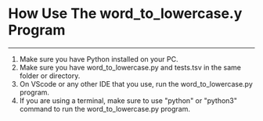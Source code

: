 # How Use The word_to_lowercase.y Program
-----------------------------

1. Make sure you have Python installed on your PC.
2. Make sure you have word_to_lowercase.py and tests.tsv in the same folder or directory.
3. On VScode or any other IDE that you use, run the word_to_lowercase.py program.
4. If you are using a terminal, make sure to use "python" or "python3" command to run the word_to_lowercase.py program. 